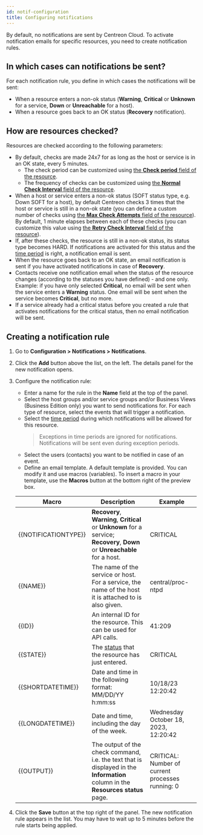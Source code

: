 ```yaml
---
id: notif-configuration
title: Configuring notifications
---
```


By default, no notifications are sent by Centreon Cloud. To activate notification emails for specific resources, you need to create notification rules.

## In which cases can notifications be sent?

For each notification rule, you define in which cases the notifications will be sent:

* When a resource enters a non-ok status (**Warning**, **Critical** or **Unknown** for a service, **Down** or **Unreachable** for a host).
* When a resource goes back to an OK status (**Recovery** notification).

## How are resources checked?

Resources are checked according to the following parameters:

* By default, checks are made 24x7 for as long as the host or service is in an OK state, every 5 minutes.
   * The check period can be customized using [the **Check period** field of the resource](../monitoring/basic-objects/hosts.md#monitoring-settings).
   * The frequency of checks can be customized using [the **Normal Check Interval** field of the resource](../monitoring/basic-objects/hosts.md#scheduling-options).
* When a host or service enters a non-ok status (SOFT status type, e.g. Down SOFT for a host), by default Centreon checks 3 times that the host or service is still in a non-ok state (you can define a custom number of checks using [the **Max Check Attempts** field of the resource](../monitoring/basic-objects/hosts.md#scheduling-options)). By default, 1 minute elapses between each of these checks (you can customize this value using [the **Retry Check Interval** field of the resource](../monitoring/basic-objects/hosts.md#scheduling-options)).
* If, after these checks, the resource is still in a non-ok status, its status type becomes HARD. If notifications are activated for this status and the [time period](../monitoring/basic-objects/timeperiods.md) is right, a notification email is sent.
* When the resource goes back to an OK state, an email notification is sent if you have activated notifications in case of **Recovery**.
* Contacts receive one notification email when the status of the resource changes (according to the statuses you have defined) - and one only. Example: if you have only selected **Critical**, no email will be sent when the service enters a **Warning** status. One email will be sent when the service becomes **Critical**, but no more.
* If a service already had a critical status before you created a rule that activates notifications for the critical status, then no email notification will be sent.

## Creating a notification rule

1. Go to **Configuration > Notifications > Notifications**.
2. Click the **Add** button above the list, on the left. The details panel for the new notification opens.
3. Configure the notification rule:

   - Enter a name for the rule in the **Name** field at the top of the panel.
   - Select the host groups and/or service groups and/or Business Views (Business Edition only) you want to send notifications for. For each type of resource, select the events that will trigger a notification.
   - Select the [time period](../monitoring/basic-objects/timeperiods.md) during which notifications will be allowed for this resource.
      > Exceptions in time periods are ignored for notifications. Notifications will be sent even during exception periods.
   - Select the users (contacts) you want to be notified in case of an event.
   - Define an email template. A default template is provided. You can modify it and use macros (variables). To insert a macro in your template, use the **Macros** button at the bottom right of the preview box.
	
    | Macro | Description | Example |
    | ----- | ----------- |-------- |
	|\{\{NOTIFICATIONTYPE\}\}| **Recovery**, **Warning**, **Critical** or **Unknown** for a service; **Recovery**, **Down** or **Unreachable** for a host. | CRITICAL |
	\{\{NAME\}\}| The name of the service or host. For a service, the name of the host it is attached to is also given. | central/proc-ntpd |
	\{\{ID\}\}| An internal ID for the resource. This can be used for API calls. | 41:209 |
	\{\{STATE\}\}| The [status](./concepts.md) that the resource has just entered. | CRITICAL |
	\{\{SHORTDATETIME\}\}| Date and time in the following format: MM/DD/YY h:mm:ss | 10/18/23 12:20:42 |
    \{\{LONGDATETIME\}\}| Date and time, including the day of the week.  | Wednesday October 18, 2023, 12:20:42 |
	\{\{OUTPUT\}\}| The output of the check command, i.e. the text that is displayed in the **Information** column in the **Resources status** page. | CRITICAL: Number of current processes running: 0 |

3. Click the **Save** button at the top right of the panel. The new notification rule appears in the list. You may have to wait up to 5 minutes before the rule starts being applied.
